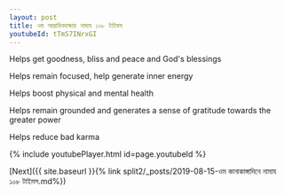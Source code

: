 ```yaml
---
layout: post
title: ওম আরাবিনদাক্ষায় নামায ১০৮ টাইমস
youtubeId: tTmS7INrxGI
---
```

 
 
Helps get goodness, bliss and peace and God's blessings
 
Helps remain focused, help generate inner energy 
 
Helps boost physical and mental health 
 
Helps remain grounded and generates a sense of gratitude towards the greater power 
 
Helps reduce bad karma
 
 
 
 


{% include youtubePlayer.html id=page.youtubeId %}
 
[Next]({{ site.baseurl }}{% link  split2/_posts/2019-08-15-ওম কানাকাঙ্গাদিনে নামায ১০৮ টাইমস.md%})
 
